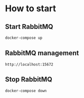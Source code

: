 # How to start

## Start RabbitMQ
```bash
docker-compose up
```

## RabbitMQ management
```
http://localhost:15672
```

## Stop RabbitMQ
```bash
docker-compose down
```
